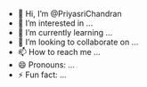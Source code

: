 - 👋 Hi, I’m @PriyasriChandran
- 👀 I’m interested in ...
- 🌱 I’m currently learning ...
- 💞️ I’m looking to collaborate on ...
- 📫 How to reach me ...
- 😄 Pronouns: ...
- ⚡ Fun fact: ...

<!---
PriyasriChandran/PriyasriChandran is a ✨ special ✨ repository because its `README.md` (this file) appears on your GitHub profile.
You can click the Preview link to take a look at your changes. It's cool and nice web application.
--->
